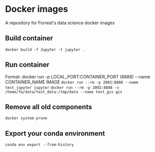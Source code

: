 # Docker images
A repository for Forrest's data science docker images

## Build container
`docker build -f Jupyter -t jupyter .`

## Run container
Format: docker run -p LOCAL_PORT:CONTAINER_PORT (8888) --name CONTAINER_NAME IMAGE
`docker run --rm -p 2002:8888 --name test_jupyter jupyter`
`docker run --rm -p 2002:8888 -v /home/fw/data/test_data:/tmp/data --name test_gis gis`

## Remove all old components
`docker system prune`

## Export your conda environment
`conda env export --from-history`